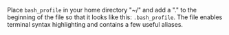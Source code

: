 Place `bash_profile` in your home directory "~/" and add a "." to the beginning of the file so that it looks like this: `.bash_profile`. The file enables terminal syntax highlighting and contains a few useful aliases.
